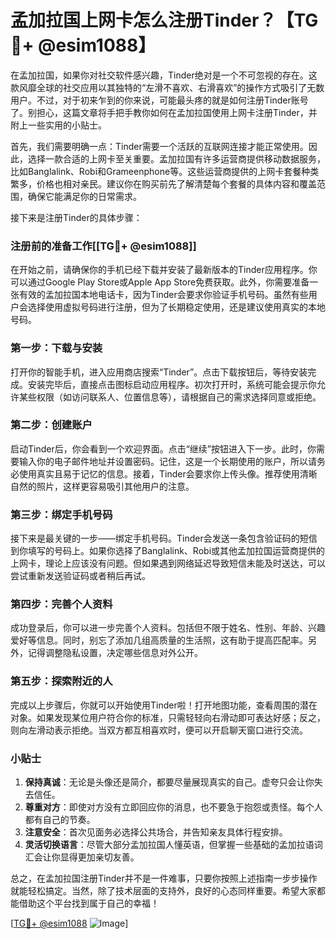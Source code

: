 # 孟加拉国上网卡怎么注册Tinder？【TG💪+ @esim1088】

在孟加拉国，如果你对社交软件感兴趣，Tinder绝对是一个不可忽视的存在。这款风靡全球的社交应用以其独特的“左滑不喜欢、右滑喜欢”的操作方式吸引了无数用户。不过，对于初来乍到的你来说，可能最头疼的就是如何注册Tinder账号了。别担心，这篇文章将手把手教你如何在孟加拉国使用上网卡注册Tinder，并附上一些实用的小贴士。

首先，我们需要明确一点：Tinder需要一个活跃的互联网连接才能正常使用。因此，选择一款合适的上网卡至关重要。孟加拉国有许多运营商提供移动数据服务，比如Banglalink、Robi和Grameenphone等。这些运营商提供的上网卡套餐种类繁多，价格也相对亲民。建议你在购买前先了解清楚每个套餐的具体内容和覆盖范围，确保它能满足你的日常需求。

接下来是注册Tinder的具体步骤：

### 注册前的准备工作[[TG💪+ @esim1088]]

在开始之前，请确保你的手机已经下载并安装了最新版本的Tinder应用程序。你可以通过Google Play Store或Apple App Store免费获取。此外，你需要准备一张有效的孟加拉国本地电话卡，因为Tinder会要求你验证手机号码。虽然有些用户会选择使用虚拟号码进行注册，但为了长期稳定使用，还是建议使用真实的本地号码。

### 第一步：下载与安装

打开你的智能手机，进入应用商店搜索“Tinder”。点击下载按钮后，等待安装完成。安装完毕后，直接点击图标启动应用程序。初次打开时，系统可能会提示你允许某些权限（如访问联系人、位置信息等），请根据自己的需求选择同意或拒绝。

### 第二步：创建账户

启动Tinder后，你会看到一个欢迎界面。点击“继续”按钮进入下一步。此时，你需要输入你的电子邮件地址并设置密码。记住，这是一个长期使用的账户，所以请务必使用真实且易于记忆的信息。接着，Tinder会要求你上传头像。推荐使用清晰自然的照片，这样更容易吸引其他用户的注意。

### 第三步：绑定手机号码

接下来是最关键的一步——绑定手机号码。Tinder会发送一条包含验证码的短信到你填写的号码上。如果你选择了Banglalink、Robi或其他孟加拉国运营商提供的上网卡，理论上应该没有问题。但如果遇到网络延迟导致短信未能及时送达，可以尝试重新发送验证码或者稍后再试。

### 第四步：完善个人资料

成功登录后，你可以进一步完善个人资料。包括但不限于姓名、性别、年龄、兴趣爱好等信息。同时，别忘了添加几组高质量的生活照，这有助于提高匹配率。另外，记得调整隐私设置，决定哪些信息对外公开。

### 第五步：探索附近的人

完成以上步骤后，你就可以开始使用Tinder啦！打开地图功能，查看周围的潜在对象。如果发现某位用户符合你的标准，只需轻轻向右滑动即可表达好感；反之，则向左滑动表示拒绝。当双方都互相喜欢时，便可以开启聊天窗口进行交流。

### 小贴士

1. **保持真诚**：无论是头像还是简介，都要尽量展现真实的自己。虚夸只会让你失去信任。
2. **尊重对方**：即使对方没有立即回应你的消息，也不要急于抱怨或责怪。每个人都有自己的节奏。
3. **注意安全**：首次见面务必选择公共场合，并告知亲友具体行程安排。
4. **灵活切换语言**：尽管大部分孟加拉国人懂英语，但掌握一些基础的孟加拉语词汇会让你显得更加亲切友善。

总之，在孟加拉国注册Tinder并不是一件难事，只要你按照上述指南一步步操作就能轻松搞定。当然，除了技术层面的支持外，良好的心态同样重要。希望大家都能借助这个平台找到属于自己的幸福！

[[TG💪+ @esim1088](https://t.me/s/esim1088) ![Image](https://i.postimg.cc/4NQfJmqS/Snipaste-2025-05-13-00-14-12.png)]
